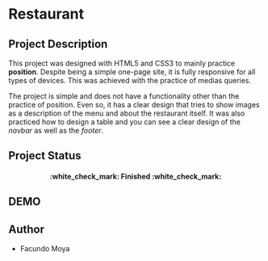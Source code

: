 # **Restaurant**

## Project Description

This project was designed with HTML5 and CSS3 to mainly practice **position**.
Despite being a simple one-page site, it is fully responsive for all types of devices. This was achieved with the practice of medias queries.

The project is simple and does not have a functionality other than the practice of position. Even so, it has a clear design that tries to show images as a description of the menu and about the restaurant itself. It was also practiced how to design a table and you can see a clear design of the *navbar* as well as the *footer*.

## Project Status

<h4 align="center">
:white_check_mark: Finished :white_check_mark:
</h4>

## DEMO

## Author

* Facundo Moya
